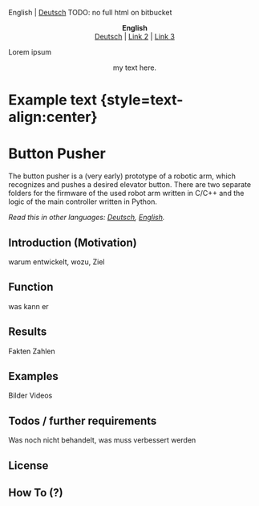 English | [Deutsch](README_DE.md)
TODO: no full html on bitbucket
<p align="center">
  <b>English</b><br>
  <a href="README_DE.md">Deutsch</a> |
  <a href="#">Link 2</a> |
  <a href="#">Link 3</a>
</p>

<p align="justify">
  Lorem ipsum
</p>

<div align="center">
  my text here.
</div>

# Example text {style=text-align:center}

# Button Pusher
The button pusher is a (very early) prototype of a robotic arm, which recognizes and pushes a desired elevator button.
There are two separate folders for the firmware of the used robot arm written in C/C++ and the logic of the main controller written in Python.

*Read this in other languages: [Deutsch](README_DE.md), [English](README.md).*

## Introduction (Motivation)
warum entwickelt, wozu, Ziel

## Function
was kann er

## Results
Fakten Zahlen

## Examples
Bilder Videos

## Todos / further requirements
Was noch nicht behandelt, was muss verbessert werden

## License

## How To (?)



